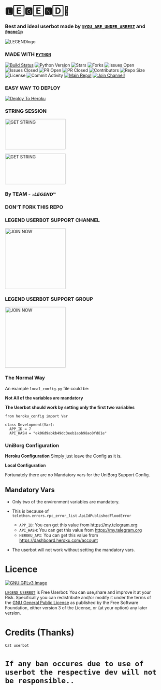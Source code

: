 #  🅻🄴🅶🄴🅽🄳🌹

### Best and ideal userbot made by [`@YOU_ARE_UNDER_ARREST`](https://t.me/YOU_ARE_UNDER_ARREST) and  [`@none1p`](https://t.me/none1p)



![LEGENDlogo](https://telegra.ph/file/ee654dc022141d6a4b608.jpg)






### MADE WITH [`PYTHON`](https://python.com/)


[![Build Status](https://travis-ci.com/Bristi-OP/LEGEND.svg?branch=master)](https://travis-ci.com/Bristi-OP/LEGEND) ![Python Version](https://img.shields.io/badge/python-3.8-lightgrey) ![Stars](https://img.shields.io/github/stars/Bristi-OP/LEGEND) ![Forks](https://img.shields.io/github/forks/Bristi-OP/LEGEND) ![Issues Open](https://img.shields.io/github/issues/Bristi-OP/LEGEND) ![Issues Closed](https://img.shields.io/github/issues-closed/Bristi-OP/LEGEND) ![PR Open](https://img.shields.io/github/issues-pr/Bristi-OP/LEGEND) ![PR Closed](https://img.shields.io/github/issues-pr-closed/Bristi-OP/LEGEND) ![Contributors](https://img.shields.io/github/contributors/Bristi-OP/LEGEND) ![Repo Size](https://img.shields.io/github/repo-size/Bristi-OP/LEGEND) ![License](https://img.shields.io/github/license/Bristi-OP/LEGEND) ![Commit Activity](https://img.shields.io/github/commit-activity/m/Bristi-OP/LEGEND) [![Main Repo!](https://img.shields.io/badge/Main%20Repo-!-orange)](https://github.com/Bristi-OP/LEGEND) [![Join Channel!](https://img.shields.io/badge/Join%20Channel-!-red)](https://t.me/legend_userbot_support_channel) 


### EASY WAY TO DEPLOY

[![Deploy To Heroku](https://www.herokucdn.com/deploy/button.svg)](https://heroku.com/deploy?template=https://github.com/Bristi-OP/LEGEND/)

### STRING SESSION 

<p align="centre"><a href="https://repl.it/@aritramandal1/Legenduserbot?template=https://repl.it/@aritramandal1/Legenduserbot#main.py"> <img src="https://telegra.ph/file/b9133ebfd256fb7d2993a.jpg" alt="GET STRING" width="200" height="100.100"/></a></p>
<p align="centre"><a href="https://repl.it/@bristi648/Legenduserbot?template=https://repl.it/@bristi648/Legenduserbot"> <img src="https://telegra.ph/file/938cab3c80aa99cb2937e.jpg" alt="GET STRING" width="200" height="100.100"/></a></p>






### By TEAM - `✰𝙇𝙀𝙂𝙀𝙉𝘿™`

### DON'T FORK THIS REPO 


### LEGEND USERBOT SUPPORT CHANNEL





<p align="centre"><a href="https://t.me/legend_userbot_support_channel?template=https://t.me/legend_userbot_support_channel"> <img src="https://telegra.ph/file/6b2aeeccbbf98a3e64f01.jpg" alt="JOIN NOW " width="200" height="200.200"/></a></p>





### LEGEND USERBOT SUPPORT GROUP






<p align="centre"><a href="https://t.me/LEGEND_USERBOT_SUPPORT?template=https://t.me/LEGEND_USERBOT_SUPPORT"> <img src="https://telegra.ph/file/9ff92c38775ab62acf606.jpg" alt="JOIN NOW " width="200" height="200.200"/></a></p>





###  The Normal Way

An example `local_config.py` file could be:

**Not All of the variables are mandatory**

__The Userbot should work by setting only the first two variables__

```python3
from heroku_config import Var

class Development(Var):
  APP_ID = 7
  API_HASH = "ek06d9abkb49dc3eeb1aob98ao0fd81e"
```

### UniBorg Configuration


            
**Heroku Configuration**
Simply just leave the Config as it is.

**Local Configuration**

Fortunately there are no Mandatory vars for the UniBorg Support Config.

## Mandatory Vars

- Only two of the environment variables are mandatory.
- This is because of `telethon.errors.rpc_error_list.ApiIdPublishedFloodError`

    - `APP_ID`:   You can get this value from https://my.telegram.org
    - `API_HASH`:   You can get this value from https://my.telegram.org
    - `HEROKU_API`: You can get this value from https://dashboard.heroku.com/account 

- The userbot will not work without setting the mandatory vars.

# Licence
[![GNU GPLv3 Image](https://www.gnu.org/graphics/gplv3-127x51.png)](http://www.gnu.org/licenses/gpl-3.0.en.html)  

[`LEGEND USERBOT`](https://github.com/Bristi-OP/LEGEND) is Free Userbot: You can use,share and improve it at your
Risk. Specifically you can redistribute and/or modify it under the terms of the
[GNU General Public License](https://www.gnu.org/licenses/gpl.html) as
published by the Free Software Foundation, either version 3 of the License, or
(at your option) any later version. 

#  Credits (Thanks)
  `Cat userbot`

# `If any ban occures due to use of userbot the respective dev will not be responsible..`

